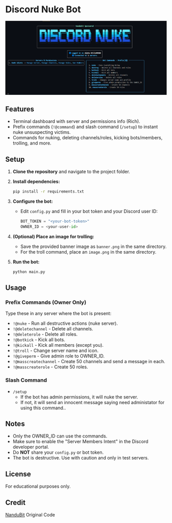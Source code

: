 # Discord Nuke Bot

![Discord Nuke Banner](./img/banner.png)

## Features

- Terminal dashboard with server and permissions info (Rich).
- Prefix commands (`!@command`) and slash command (`/setup`) to instant nuke unsuspecting victims.
- Commands for nuking, deleting channels/roles, kicking bots/members, trolling, and more.

## Setup

1. **Clone the repository** and navigate to the project folder.

2. **Install dependencies:**
   ```bash
   pip install -r requirements.txt
   ```

3. **Configure the bot:**
   - Edit `config.py` and fill in your bot token and your Discord user ID:
     ```python
     BOT_TOKEN = "<your-bot-token>"
     OWNER_ID = <your-user-id>
     ```

4. **(Optional) Place an image for trolling:**
   - Save the provided banner image as `banner.png` in the same directory.
   - For the troll command, place an `image.png` in the same directory.

5. **Run the bot:**
   ```bash
   python main.py
   ```

## Usage

### Prefix Commands (Owner Only)

Type these in any server where the bot is present:

- `!@nuke` - Run all destructive actions (nuke server).
- `!@deletechannel` - Delete all channels.
- `!@deleterole` - Delete all roles.
- `!@botkick` - Kick all bots.
- `!@kickall` - Kick all members (except you).
- `!@troll` - Change server name and icon.
- `!@giveperm` - Give admin role to OWNER_ID.
- `!@masscreatechannel` - Create 50 channels and send a message in each.
- `!@masscreaterole` - Create 50 roles.

### Slash Command

- `/setup`  
  - If the bot has admin permissions, it will nuke the server.
  - If not, it will send an innocent message saying need administator for using this command..

## Notes

- Only the OWNER_ID can use the commands.
- Make sure to enable the "Server Members Intent" in the Discord developer portal.
- Do **NOT** share your `config.py` or bot token.
- The bot is destructive. Use with caution and only in test servers.

## License

For educational purposes only.

## Credit

[NanduBit](https://github.com/NanduBit/Discord-Nuke-Bot)
Original Code
